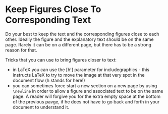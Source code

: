 # Keep Figures Close To Corresponding Text

Do your best to keep the text and the corresponding figures close to each other. 
Ideally the figure and the explanatory text should be on the same page. Rarely it can be on a different page, but there has to be a strong reason for that. 

Tricks that you can use to bring figures closer to text:

- in LaTeX you can use the [h!] parameter for includegraphics - this instructs LaTeX to try to move the image at that very spot in the document flow (h stands for here!)
- you can sometimes force start a new section on a new page by using ```\newline``` in order to allow a figure and associated text to be on the same page. A reader will forgive you for the extra empty space at the bottom of the previous pavge, if he does not have to go back and forth in your document to understand it. 
